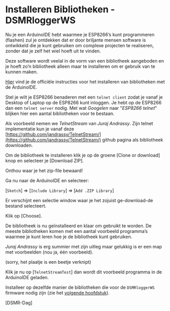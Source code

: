 # Installeren Bibliotheken - DSMRloggerWS

Nu je een ArduinoIDE hebt waarmee je ESP8266’s kunt programmeren \(flashen\) zul je ontdekken dat er door briljante mensen software is ontwikkeld die je kunt gebruiken om complexe projecten te realiseren, zonder dat je zelf het wiel hoeft uit te vinden.

Deze software wordt veelal in de vorm van een bibliotheek aangeboden en je hoeft zo’n bibliotheek alleen maar te installeren om er gebruik van te kunnen maken.

 [Hier](https://www.arduino.cc/en/guide/libraries) vind je de officiële instructies voor het installeren van bibliotheken met de ArduinoIDE.

Stel je wilt je ESP8266 benaderen met een `telnet client` zodat je vanaf je Desktop of Laptop op de ESP8266 kunt inloggen. Je hebt op de ESP8266 dan een `telnet server` nodig. Met wat _Googelen_ naar "_ESP8266 telnet_" blijken hier een aantal bibliotheken voor te bestaan.

Als voorbeeld nemen we _TelnetStream_ van _Juraj Andrassy_. Zijn telnet implementatie kun je vanaf deze [https://github.com/jandrassy/TelnetStream/](https://github.com/jandrassy/TelnetStream/) github pagina als bibliotheek downloaden.

Om de bibliotheek te installeren klik je op de groene \[Clone or download\] knop en selecteer je \[Download ZIP\].

Onthou waar je het zip-file bewaard!

Ga nu naar de ArduinoIDE en selecteer:

\[`Sketch`\] =&gt; \[`Include Library`\] =&gt; \[`Add .ZIP Library`\]

Er verschijnt een selectie window waar je het zojuist ge-download-de bestand selecteert.

Klik op \[Choose\].

De bibliotheek is nu geïnstalleerd en klaar om gebruikt te worden. De meeste bibliotheken komen met een aantal voorbeeld programma’s waarmee je kunt leren hoe je de bibliotheek kunt gebruiken.

_Juraj Andrassy_ is erg summier met zijn uitleg maar gelukkig is er een map met voorbeelden \(nou ja, één voorbeeld\).

 \(sorry, het plaatje is een beetje verknipt\)

Klik je nu op \[`TelnetStreamTest`\] dan wordt dit voorbeeld programma in de ArduinoIDE geladen.

Installeer op dezelfde manier de bibliotheken die voor de `DSMRloggerWS` firmware nodig zijn \(zie het [volgende hoofdstuk](../benodigdeBibliotheken/)\).

\[DSMR-Dag\]

